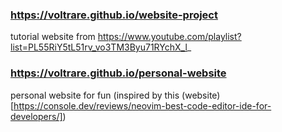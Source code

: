 ### https://voltrare.github.io/website-project
tutorial website from https://www.youtube.com/playlist?list=PL55RiY5tL51rv_vo3TM3Byu71RYchX_l_
### https://voltrare.github.io/personal-website
personal website for fun (inspired by this (website)[https://console.dev/reviews/neovim-best-code-editor-ide-for-developers/])
